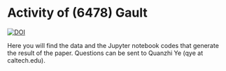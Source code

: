 # Activity of (6478) Gault

[![DOI](https://zenodo.org/badge/170264300.svg)](https://zenodo.org/badge/latestdoi/170264300)

Here you will find the data and the Jupyter notebook codes that generate the result of the paper. Questions can be sent to Quanzhi Ye (qye at caltech.edu).
